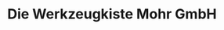 ---
title: "Die Werkzeugkiste Mohr GmbH"
url: /hofheim-am-taunus/die-werkzeugkiste-mohr-gmbh/
shop: Autowerkstatt
---